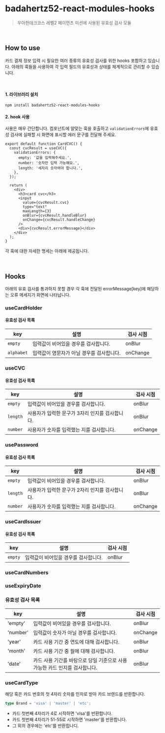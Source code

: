 # badahertz52-react-modules-hooks

> 우아한테크코스 레벨2 페이먼츠 미션에 사용된 유효성 검사 모듈

<br/>

## How to use

카드 결제 정보 입력 시 필요한 여러 종류의 유효성 검사를 위한 hooks 포함하고 있습니다. 아래의 훅들을 사용하여 각 입력 필드의 유효성과 상태를 체계적으로 관리할 수 있습니다.

<br/>

#### 1. 라이브러리 설치

```shell
npm install badahertz52-react-modules-hooks
```

#### 2. hook 사용

사용은 매우 간단합니다. 컴포넌트에 알맞는 훅을 호출하고 `validationErrors`에 유효성 검사에 실패할 시 화면에 표시할 에러 문구를 전달해 주세요.

```tsx
export default function CardCVC() {
  const cvcResult = useCVC({
    validationErrors: {
      empty: '값을 입력해주세요.',
      number: '숫자만 입력 가능해요.',
      length: '세자리 숫자여야 합니다.',
    },
  });

  return (
    <div>
      <h3>card cvc</h3>
      <input
        value={cvcResult.cvc}
        type="text"
        maxLength={3}
        onBlur={cvcResult.handleBlur}
        onChange={cvcResult.handleChange}
      />
      <div>{cvcResult.errorMessage}</div>
    </div>
  );
}
```

각 훅에 대한 자세한 명세는 아래에 제공됩니다.

<br/>

## Hooks

아래의 유효 검사를 통과하지 못할 경우 각 훅에 전달된 errorMessage[key]에 해당하는 오류 메세지가 화면에 나타납니다.

### useCardHolder

#### 유효성 검사 목록

| key        | 설명                                      | 검사 시점 |
| ---------- | ----------------------------------------- | --------- |
| `empty`    | 입력값이 비어있을 경우를 검사합니다.      | onBlur    |
| `alphabet` | 입력값이 영문자가 아닐 경우를 검사합니다. | onChange  |

### useCVC

#### 유효성 검사 목록

| key      | 설명                                            | 검사 시점 |
| -------- | ----------------------------------------------- | --------- |
| `empty`  | 입력값이 비어있을 경우를 검사합니다.            | onBlur    |
| `length` | 사용자가 입력한 문구가 3자리 인지를 검사합니다. | onBlur    |
| `number` | 사용자가 숫자를 입력했는 지를 검사합니다.       | onChange  |

### usePassword

#### 유효성 검사 목록

| key      | 설명                                            | 검사 시점 |
| -------- | ----------------------------------------------- | --------- |
| `empty`  | 입력값이 비어있을 경우를 검사합니다.            | onBlur    |
| `length` | 사용자가 입력한 문구가 2자리 인지를 검사합니다. | onBlur    |
| `number` | 사용자가 숫자를 입력했는 지를 검사합니다.       | onChange  |

### useCardIssuer

#### 유효성 검사 목록

| key     | 설명                                 | 검사 시점 |
| ------- | ------------------------------------ | --------- |
| `empty` | 입력값이 비어있을 경우를 검사합니다. | onBlur    |

### useCardNumbers

### useExpiryDate

### 유효성 검사 목록

| key      | 설명                                                                       | 검사 시점 |
| -------- | -------------------------------------------------------------------------- | --------- |
| 'empty'  | 입력값이 비어있을 경우를 검사합니다.                                       | onBlur    |
| 'number' | 입력값이 숫자가 아닐 경우를 검사합니다.                                    | onChange  |
| 'year'   | 카드 사용 기간 중 연도에 대해 검사합니다.                                  | onBlur    |
| 'month'  | 카드 사용 기간 중 월에 대해 검사합니다.                                    | onBlur    |
| 'date'   | 카드 사용 기간를 바탕으로 당일 기준으로 사용가능한 카드 인지를 검사합니다. | onBlur    |

### useCardType

해당 훅은 카드 번호의 첫 4자리 숫자를 인자로 받아 카드 브랜드를 반환합니다.

```ts
type Brand = 'visa' | 'master' | 'etc';
```

- 카드 첫번째 4자리가 4로 시작하면 'visa'를 반환합니다.
- 카드 첫번째 4자리가 51-55로 시작하면 'master'를 반환합니다.
- 그 외의 경우에는 'etc'를 반환힙나디.
